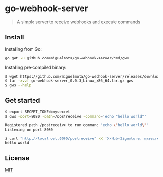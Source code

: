 # go-webhook-server

> A simple server to receive webhooks and execute commands

## Install

Installing from Go:

```bash
go get -u github.com/miguelmota/go-webhook-server/cmd/gws
```

Installing pre-compiled binary:

```bash
$ wget https://github.com/miguelmota/go-webhook-server/releases/download/v0.0.3/go-webhook-server_0.0.3_Linux_x86_64.tar.gz
$ tar -xvzf go-webhook-server_0.0.3_Linux_x86_64.tar.gz gws
$ gws --help
```

## Get started

```bash
$ export SECRET_TOKEN=mysecret
$ gws -port=8080 -path=/postreceive -command='echo "hello world"'

Registered path /postreceive to run command "echo \"hello world\""
Listening on port 8080
```

```bash
$ curl "http://localhost:8080/postreceive" -X 'X-Hub-Signature: mysecret'
hello world
```

## License

[MIT](LICENSE)
